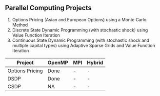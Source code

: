 ## Parallel Computing Projects

1. Options Pricing (Asian and European Options) using a Monte Carlo Method
2. Discrete State Dynamic Programming (with stochastic shock) using Value Function Iteration
3. Continuous State Dynamic Programming (with stochastic shock and multiple capital types) using Adaptive Sparse Grids and Value Function Iteration

Project | OpenMP | MPI | Hybrid
--------|---------|------|---------
Options Pricing | Done |- | -
DSDP | Done |- |- |
CSDP | NA |- |- |
